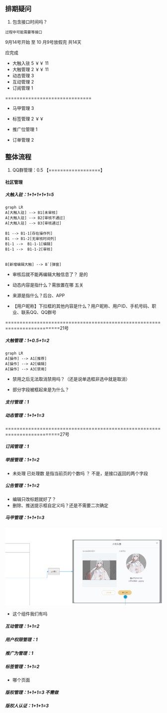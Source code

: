 ## 排期疑问

1. 包含接口时间吗？

```
过程中可能需要等接口
```



9月14号开始 至 10 月9号放假完 共14天 

应完成

- 大触入驻  5  ￥￥ 11
- 大触管理  2   ￥￥ 11
- 动态管理  3   
- 互动管理  2
- 订阅管理 1 

==============================

- 马甲管理  3
- 标签管理  2  ￥￥ 
- 推广位管理  1

- 订单管理 2 

## 整体流程

1. QQ群管理：0.5		【==================】

#### 社区管理

##### 大触入驻：1+1+1+1+1=5

```mermaid
graph LR
A[大触入驻] --> B1[未审核]
A[大触入驻] --> B2[审核不通过]
A[大触入驻] --> B3[审核通过]

B1 --> B1-1[存在操作列]
B1 --> B1-2[无审核时间列]
B1-1 -->  B1-1-1[编辑]
B1-1 -->  B1-1-2[审核]


B[新增编辑大触] --> B`[弹窗]
```

- 审核后就不能再编辑大触信息了？ 是的

- 动态内容是指什么？需放置在哪 五关
- 来源是指什么？后台、APP

- 【用户昵称】下拉框的其他内容是什么？用户昵称、用户ID、手机号码、职业、联系QQ、QQ群号

=========================================================================21号

##### 大触管理：1+0.5+1=2

```mermaid
graph LR
A[操作] --> A1[推荐]
A[操作] --> A2[编辑]
A[操作] --> A3[禁用]
```

- 禁用之后无法取消禁用吗？（还是说单选框非选中就是取消）

- 部分字段被框起来是为什么？

##### 支付管理：1



##### 动态管理：1+1+1=3

=========================================================================27号





##### 订阅管理：1

##### 举报管理：1+1=2

- 未处理 已处理数 是指当前页的个数吗 ？ 不是，是接口返回的两个字段



##### 公告管理：1+1=2

- 编辑只改标题就好了？
- 删除、推送提示框自定义吗？还是不需要二次确定

##### 马甲管理：1+1+1=3

![image-20200908161550353](image-20200908161550353.png)



- 这个组件我们有吗

##### 互动管理：1+1=2



##### 用户权限管理：1



##### 推广为管理：1



##### 标签管理：1+1=2

- 哪个页面

##### 版权管理：1+1+1=3   不需做

##### 版权人认证：1+1+1=3